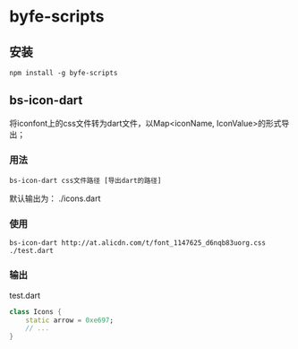 # byfe-scripts

## 安装

```shell
npm install -g byfe-scripts
```

## bs-icon-dart

将iconfont上的css文件转为dart文件，以Map<iconName, IconValue>的形式导出；

### 用法

```shell
bs-icon-dart css文件路径 [导出dart的路径]
```

默认输出为： ./icons.dart

### 使用

```shell
bs-icon-dart http://at.alicdn.com/t/font_1147625_d6nqb83uorg.css ./test.dart
```

### 输出

test.dart

```dart
class Icons {
    static arrow = 0xe697;
    // ...
}
```
